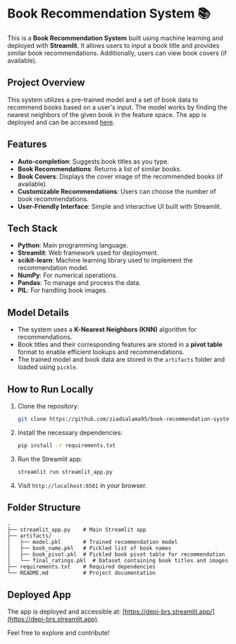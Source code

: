 
# Book Recommendation System 📚

This is a **Book Recommendation System** built using machine learning and deployed with **Streamlit**. It allows users to input a book title and provides similar book recommendations. Additionally, users can view book covers (if available).

## Project Overview

This system utilizes a pre-trained model and a set of book data to recommend books based on a user's input. The model works by finding the nearest neighbors of the given book in the feature space. The app is deployed and can be accessed [here](https://depi-brs.streamlit.app).

## Features

- **Auto-completion**: Suggests book titles as you type.
- **Book Recommendations**: Returns a list of similar books.
- **Book Covers**: Displays the cover image of the recommended books (if available).
- **Customizable Recommendations**: Users can choose the number of book recommendations.
- **User-Friendly Interface**: Simple and interactive UI built with Streamlit.

## Tech Stack

- **Python**: Main programming language.
- **Streamlit**: Web framework used for deployment.
- **scikit-learn**: Machine learning library used to implement the recommendation model.
- **NumPy**: For numerical operations.
- **Pandas**: To manage and process the data.
- **PIL**: For handling book images.

## Model Details

- The system uses a **K-Nearest Neighbors (KNN)** algorithm for recommendations.
- Book titles and their corresponding features are stored in a **pivot table** format to enable efficient lookups and recommendations.
- The trained model and book data are stored in the `artifacts` folder and loaded using `pickle`.

## How to Run Locally

1. Clone the repository:
    ```bash
    git clone https://github.com/ziadsalama95/book-recommendation-system.git
    ```

2. Install the necessary dependencies:
    ```bash
    pip install -r requirements.txt
    ```

3. Run the Streamlit app:
    ```bash
    streamlit run streamlit_app.py
    ```

4. Visit `http://localhost:8501` in your browser.

## Folder Structure

```
.
├── streamlit_app.py    # Main Streamlit app
├── artifacts/
│   ├── model.pkl       # Trained recommendation model
│   ├── book_name.pkl   # Pickled list of book names
│   ├── book_pivot.pkl  # Pickled book pivot table for recommendation
│   └── final_ratings.pkl  # Dataset containing book titles and images
├── requirements.txt    # Required dependencies
└── README.md           # Project documentation
```

## Deployed App

The app is deployed and accessible at: [https://depi-brs.streamlit.app/](https://depi-brs.streamlit.app).

Feel free to explore and contribute!
